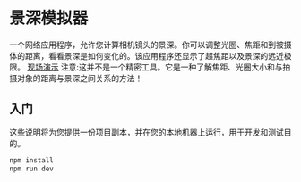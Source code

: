 # 景深模拟器

一个网络应用程序，允许您计算相机镜头的景深。你可以调整光圈、焦距和到被摄体的距离，看看景深是如何变化的。该应用程序还显示了超焦距以及景深的远近极限。 [现场演示](https://dragon617.github.io/depth-of-field/)
注意:这并不是一个精密工具。它是一种了解焦距、光圈大小和与拍摄对象的距离与景深之间关系的方法！

## 入门

这些说明将为您提供一份项目副本，并在您的本地机器上运行，用于开发和测试目的。

```bash
npm install
npm run dev
```
